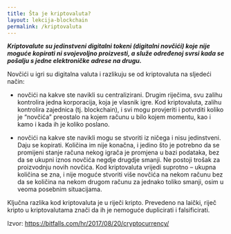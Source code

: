 ```yaml
---
title: Šta je kriptovaluta?
layout: lekcija-blockchain
permalink: /kriptovaluta
---
```


***Kriptovalute su jedinstveni digitalni tokeni (digitalni novčići) koje nije moguće kopirati ni svojevoljno proizvesti, a služe određenoj svrsi kada se pošalju s jedne elektroničke adrese na drugu.***

Novčići u igri su digitalna valuta i razlikuju se od kriptovaluta na sljedeći način:

- novčići na kakve ste navikli su centralizirani. Drugim riječima, svu zalihu kontrolira jedna korporacija, koja je vlasnik igre. Kod kriptovaluta, zalihu kontrolira zajednica (tj. blockchain), i svi mogu provjeriti i potvrditi koliko je “novčića” preostalo na kojem računu u bilo kojem momentu, kao i kamo i kada ih je koliko poslano.

- novčići na kakve ste navikli mogu se stvoriti iz ničega i nisu jedinstveni. Daju se kopirati. Količina im nije konačna, i jedino što je potrebno da se promijeni stanje računa nekog igrača je promjena u bazi podataka, bez da se ukupni iznos novčića negdje drugdje smanji. Ne postoji trošak za proizvodnju novih novčića. Kod kriptovaluta vrijedi suprotno – ukupna količina se zna, i nije moguće stvoriti više novčića na nekom računu bez da se količina na nekom drugom računu za jednako toliko smanji, osim u veoma posebnim situacijama.

Ključna razlika kod kriptovaluta je u riječi kripto. Prevedeno na laički, riječ kripto u kriptovalutama znači da ih je nemoguće duplicirati i falsificirati.


Izvor: https://bitfalls.com/hr/2017/08/20/cryptocurrency/